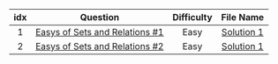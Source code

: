 
| idx |Question|Difficulty|File Name|
|:---:|:------:|:--------:|:-------:|
| 1  | [Easys of Sets and Relations #1](https://www.hackerrank.com/challenges/Easys-of-sets-and-relational-algebra-1/problem) | Easy | [Solution 1]() |
| 2  | [Easys of Sets and Relations #2](https://www.hackerrank.com/challenges/Easys-of-sets-and-relational-algebra-2/problem) | Easy | [Solution 1]() |
